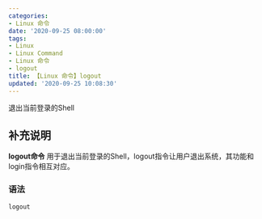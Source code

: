 ```yaml
---
categories:
- Linux 命令
date: '2020-09-25 08:00:00'
tags:
- Linux
- Linux Command
- Linux 命令
- logout
title: 【Linux 命令】logout
updated: '2020-09-25 10:08:30'
---
```


退出当前登录的Shell

## 补充说明

**logout命令** 用于退出当前登录的Shell，logout指令让用户退出系统，其功能和login指令相互对应。

###  语法

```shell
logout
```


<!-- Linux命令行搜索引擎：https://jaywcjlove.github.io/linux-command/ -->